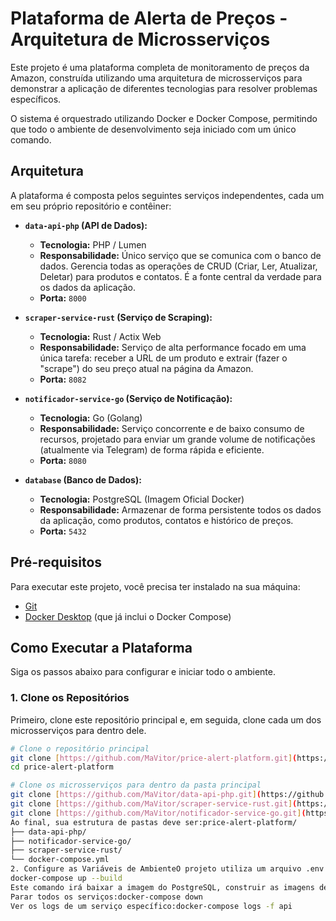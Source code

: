 # Plataforma de Alerta de Preços - Arquitetura de Microsserviços

Este projeto é uma plataforma completa de monitoramento de preços da Amazon, construída utilizando uma arquitetura de microsserviços para demonstrar a aplicação de diferentes tecnologias para resolver problemas específicos.

O sistema é orquestrado utilizando Docker e Docker Compose, permitindo que todo o ambiente de desenvolvimento seja iniciado com um único comando.

## Arquitetura

A plataforma é composta pelos seguintes serviços independentes, cada um em seu próprio repositório e contêiner:

- **`data-api-php` (API de Dados):**
  - **Tecnologia:** PHP / Lumen
  - **Responsabilidade:** Único serviço que se comunica com o banco de dados. Gerencia todas as operações de CRUD (Criar, Ler, Atualizar, Deletar) para produtos e contatos. É a fonte central da verdade para os dados da aplicação.
  - **Porta:** `8000`

- **`scraper-service-rust` (Serviço de Scraping):**
  - **Tecnologia:** Rust / Actix Web
  - **Responsabilidade:** Serviço de alta performance focado em uma única tarefa: receber a URL de um produto e extrair (fazer o "scrape") do seu preço atual na página da Amazon.
  - **Porta:** `8082`

- **`notificador-service-go` (Serviço de Notificação):**
  - **Tecnologia:** Go (Golang)
  - **Responsabilidade:** Serviço concorrente e de baixo consumo de recursos, projetado para enviar um grande volume de notificações (atualmente via Telegram) de forma rápida e eficiente.
  - **Porta:** `8080`

- **`database` (Banco de Dados):**
  - **Tecnologia:** PostgreSQL (Imagem Oficial Docker)
  - **Responsabilidade:** Armazenar de forma persistente todos os dados da aplicação, como produtos, contatos e histórico de preços.
  - **Porta:** `5432`

## Pré-requisitos

Para executar este projeto, você precisa ter instalado na sua máquina:
- [Git](https://git-scm.com/)
- [Docker Desktop](https://www.docker.com/products/docker-desktop/) (que já inclui o Docker Compose)

## Como Executar a Plataforma

Siga os passos abaixo para configurar e iniciar todo o ambiente.

### 1. Clone os Repositórios

Primeiro, clone este repositório principal e, em seguida, clone cada um dos microsserviços para dentro dele.

```bash
# Clone o repositório principal
git clone [https://github.com/MaVitor/price-alert-platform.git](https://github.com/MaVitor/price-alert-platform.git)
cd price-alert-platform

# Clone os microsserviços para dentro da pasta principal
git clone [https://github.com/MaVitor/data-api-php.git](https://github.com/MaVitor/data-api-php.git)
git clone [https://github.com/MaVitor/scraper-service-rust.git](https://github.com/MaVitor/scraper-service-rust.git)
git clone [https://github.com/MaVitor/notificador-service-go.git](https://github.com/MaVitor/notificador-service-go.git)
Ao final, sua estrutura de pastas deve ser:price-alert-platform/
├── data-api-php/
├── notificador-service-go/
├── scraper-service-rust/
└── docker-compose.yml
2. Configure as Variáveis de AmbienteO projeto utiliza um arquivo .env na raiz para gerenciar todas as chaves e configurações.Renomeie o arquivo env.example para .env.Abra o arquivo .env e preencha com suas chaves de API e credenciais.3. Inicie o AmbienteCom o Docker Desktop em execução, execute o seguinte comando na raiz do projeto price-alert-platform:# O --build garante que as imagens dos seus serviços sejam construídas na primeira vez
docker-compose up --build
Este comando irá baixar a imagem do PostgreSQL, construir as imagens de cada um dos seus microsserviços e iniciar todos os contêineres. Você verá os logs de todos os serviços no seu terminal.Comandos Úteis do Docker ComposeIniciar em segundo plano (detached mode):docker-compose up -d
Parar todos os serviços:docker-compose down
Ver os logs de um serviço específico:docker-compose logs -f api
